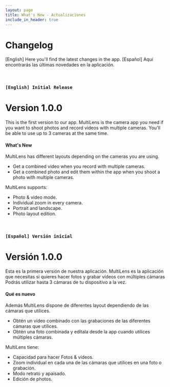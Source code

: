 ```yaml
---
layout: page
title: What's New - Actualizaciones 
include_in_header: true
---
```


# Changelog
[English] Here you'll find the latest changes in the app.
[Español] Aquí encontrarás las últimas novedades en la aplicación.

<br>

### `[English] Initial Release`
# **Version 1.0.0**
This is the first version to our app. MultiLens is the camera app you need if you want to shoot photos and record videos with multiple cameras. 
You'll be able to use up to 3 cameras at the same time.

#### What's New

MultiLens has different layouts depending on the cameras you are using.
- Get a combined video when you record with multiple cameras. 
- Get a combined photo and edit them within the app when you shoot a photo with multiple cameras. 

MultiLens supports: 
- Photo & video mode. 
- Individual zoom in every camera.
- Portrait and landscape. 
- Photo layout edition. 

<br>

### `[Español] Versión inicial`
# **Versión 1.0.0**
Esta es la primera versión de nuestra aplicación. MultiLens es la aplicación que necesitas si quieres hacer fotos y grabar vídeos con múltiples cámaras
Podrás utilizar hasta 3 cámaras de tu dispositivo a la vez.

#### Qué es nuevo

Además MultiLens dispone de diferentes layout dependiendo de las cámaras que utilices. 
- Obtén un vídeo combinado con las grabaciones de las diferentes cámaras que utilices. 
- Obtén una foto combinada y edítala desde la app cuando utilices múltiples cámaras. 

MultiLens tiene: 
- Capacidad para hacer Fotos & vídeos. 
- Zoom individual en cada una de las cámaras que utilices en una foto o grabación.
- Modo retrato y apaisado. 
- Edición de photos.

